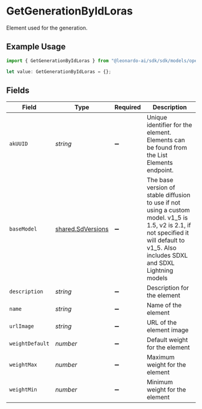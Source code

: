 # GetGenerationByIdLoras

Element used for the generation.

## Example Usage

```typescript
import { GetGenerationByIdLoras } from "@leonardo-ai/sdk/sdk/models/operations";

let value: GetGenerationByIdLoras = {};
```

## Fields

| Field                                                                                                                                                                                   | Type                                                                                                                                                                                    | Required                                                                                                                                                                                | Description                                                                                                                                                                             |
| --------------------------------------------------------------------------------------------------------------------------------------------------------------------------------------- | --------------------------------------------------------------------------------------------------------------------------------------------------------------------------------------- | --------------------------------------------------------------------------------------------------------------------------------------------------------------------------------------- | --------------------------------------------------------------------------------------------------------------------------------------------------------------------------------------- |
| `akUUID`                                                                                                                                                                                | *string*                                                                                                                                                                                | :heavy_minus_sign:                                                                                                                                                                      | Unique identifier for the element. Elements can be found from the List Elements endpoint.                                                                                               |
| `baseModel`                                                                                                                                                                             | [shared.SdVersions](../../../sdk/models/shared/sdversions.md)                                                                                                                           | :heavy_minus_sign:                                                                                                                                                                      | The base version of stable diffusion to use if not using a custom model. v1_5 is 1.5, v2 is 2.1, if not specified it will default to v1_5. Also includes SDXL and SDXL Lightning models |
| `description`                                                                                                                                                                           | *string*                                                                                                                                                                                | :heavy_minus_sign:                                                                                                                                                                      | Description for the element                                                                                                                                                             |
| `name`                                                                                                                                                                                  | *string*                                                                                                                                                                                | :heavy_minus_sign:                                                                                                                                                                      | Name of the element                                                                                                                                                                     |
| `urlImage`                                                                                                                                                                              | *string*                                                                                                                                                                                | :heavy_minus_sign:                                                                                                                                                                      | URL of the element image                                                                                                                                                                |
| `weightDefault`                                                                                                                                                                         | *number*                                                                                                                                                                                | :heavy_minus_sign:                                                                                                                                                                      | Default weight for the element                                                                                                                                                          |
| `weightMax`                                                                                                                                                                             | *number*                                                                                                                                                                                | :heavy_minus_sign:                                                                                                                                                                      | Maximum weight for the element                                                                                                                                                          |
| `weightMin`                                                                                                                                                                             | *number*                                                                                                                                                                                | :heavy_minus_sign:                                                                                                                                                                      | Minimum weight for the element                                                                                                                                                          |